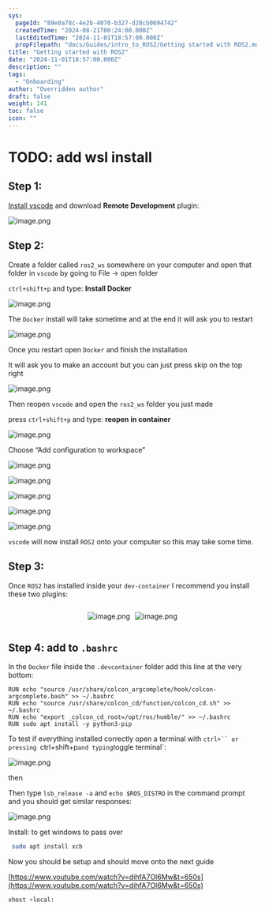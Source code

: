 ```yaml
---
sys:
  pageId: "89e0a78c-4e2b-4070-b327-d28cb0694742"
  createdTime: "2024-08-21T00:24:00.000Z"
  lastEditedTime: "2024-11-01T18:57:00.000Z"
  propFilepath: "docs/Guides/intro_to_ROS2/Getting started with ROS2.md"
title: "Getting started with ROS2"
date: "2024-11-01T18:57:00.000Z"
description: ""
tags:
  - "Onboarding"
author: "Overridden author"
draft: false
weight: 141
toc: false
icon: ""
---
```


# TODO: add wsl install

## Step 1:

[Install vscode](https://code.visualstudio.com/download) and download **Remote Development** plugin:

![image.png](https://prod-files-secure.s3.us-west-2.amazonaws.com/d518164a-d88e-44d1-a4ee-3adb3bd8bce0/efb52993-1881-4a40-b95e-6f020334f022/image.png?X-Amz-Algorithm=AWS4-HMAC-SHA256&X-Amz-Content-Sha256=UNSIGNED-PAYLOAD&X-Amz-Credential=ASIAZI2LB4662WT5SIU5%2F20250129%2Fus-west-2%2Fs3%2Faws4_request&X-Amz-Date=20250129T030948Z&X-Amz-Expires=3600&X-Amz-Security-Token=IQoJb3JpZ2luX2VjEHsaCXVzLXdlc3QtMiJHMEUCIGNCi%2BaVt9qmJG3F7WcQjVk9g4MZ%2BbH1c4IV6aO2%2FyO7AiEAr81S5ZxoHXcWfzbWyhBEy6B4fPfi%2FtOTnOgpQmeISNwqiAQIg%2F%2F%2F%2F%2F%2F%2F%2F%2F%2F%2FARAAGgw2Mzc0MjMxODM4MDUiDBFskHOIdLDf3zfg%2FircA%2B6YIVbZxYLZVsSq1hzDn0o%2FOhSLqTjKF9iuaMUgoiaBtGixlC%2FEHH%2FB8%2BAzlgLFCL1mt%2FZdNm8IG9Bu1gHnJiqWnasuXokEpxSepVZZCPKstvXhwOaRQBHNy%2FGMU5X0%2Fry8%2B9vOnDoBd2wvcUT1eJWl%2BtcEM6wL06AHR1awI1d4F9z5WUpfvpGlXx%2F8Jsd6TqAp2qcyjez%2F90r1RGgpJyYp2V6wQSM43Xnr6uM4HiDn57xI8QEClC0u0zoMIfSa%2FGRJt02BWBVfvb4hRTaRBoljm9BR9oOeCo2vHuGDeGwnZn1JgP4vCC39dZhoaouXhFy2050PzSaunkqZJrLHtIJrjlpK86wHA0WHPAT4wMM5KctIaeQxQCVWKIYWNTKGFmLTykBf1xquVv8pHw9FRFWEDyYyUHJiMWFWWOx4u7pqBFN0gSUndoJlBXkOv%2Byte9%2FZkpYKi%2FL3TtG6JQWIwe6yV5EiJuwBsmZuVlkotNyvPIj0G62Wq2SJx%2FwOyEyucOx5ZjjfkJNVl7EE2E9vGauypFUpglyLAVAyrjciz5awshol4aQwcp2jz7%2FgiSMRRCBkDBQ%2BvLOa4x2P2ETnx%2FxQikmuzk08h79DdQxcvIWK0%2BpqG5AAXgzdaVXiMOah5rwGOqUByT17ay9piYKzT14ztJlox1W%2BpwIci1iYL%2FgDqsLXdln1sOLbXJwsM7uitDNh8etFLHunAPXUy4NqLyKQvgfq%2FqkZr2oXm1JYuvlkI7KcT9LHcFQK%2F5fSMS7whaT3r089S4HiOveTy6pck%2BNznjm22BLKdJTacmJKYbNe3%2FyYXgFWRKtK6KoVGJv7kp%2FZc6tX8iGpzJMX%2B4J45d%2BhvMw7q0QHbqxW&X-Amz-Signature=7d0676ccf70c301d0ce2e7980dbae9e48771e4118a41ede5bbe40568211ffca0&X-Amz-SignedHeaders=host&x-id=GetObject)

## Step 2:

Create a folder called `ros2_ws` somewhere on your computer and open that folder in `vscode` by going to File → open folder 

`ctrl+shift+p` and type: **Install Docker**

![image.png](https://prod-files-secure.s3.us-west-2.amazonaws.com/d518164a-d88e-44d1-a4ee-3adb3bd8bce0/2269dc0e-1cd5-47ff-bceb-c04ad9b2eab0/image.png?X-Amz-Algorithm=AWS4-HMAC-SHA256&X-Amz-Content-Sha256=UNSIGNED-PAYLOAD&X-Amz-Credential=ASIAZI2LB4662WT5SIU5%2F20250129%2Fus-west-2%2Fs3%2Faws4_request&X-Amz-Date=20250129T030948Z&X-Amz-Expires=3600&X-Amz-Security-Token=IQoJb3JpZ2luX2VjEHsaCXVzLXdlc3QtMiJHMEUCIGNCi%2BaVt9qmJG3F7WcQjVk9g4MZ%2BbH1c4IV6aO2%2FyO7AiEAr81S5ZxoHXcWfzbWyhBEy6B4fPfi%2FtOTnOgpQmeISNwqiAQIg%2F%2F%2F%2F%2F%2F%2F%2F%2F%2F%2FARAAGgw2Mzc0MjMxODM4MDUiDBFskHOIdLDf3zfg%2FircA%2B6YIVbZxYLZVsSq1hzDn0o%2FOhSLqTjKF9iuaMUgoiaBtGixlC%2FEHH%2FB8%2BAzlgLFCL1mt%2FZdNm8IG9Bu1gHnJiqWnasuXokEpxSepVZZCPKstvXhwOaRQBHNy%2FGMU5X0%2Fry8%2B9vOnDoBd2wvcUT1eJWl%2BtcEM6wL06AHR1awI1d4F9z5WUpfvpGlXx%2F8Jsd6TqAp2qcyjez%2F90r1RGgpJyYp2V6wQSM43Xnr6uM4HiDn57xI8QEClC0u0zoMIfSa%2FGRJt02BWBVfvb4hRTaRBoljm9BR9oOeCo2vHuGDeGwnZn1JgP4vCC39dZhoaouXhFy2050PzSaunkqZJrLHtIJrjlpK86wHA0WHPAT4wMM5KctIaeQxQCVWKIYWNTKGFmLTykBf1xquVv8pHw9FRFWEDyYyUHJiMWFWWOx4u7pqBFN0gSUndoJlBXkOv%2Byte9%2FZkpYKi%2FL3TtG6JQWIwe6yV5EiJuwBsmZuVlkotNyvPIj0G62Wq2SJx%2FwOyEyucOx5ZjjfkJNVl7EE2E9vGauypFUpglyLAVAyrjciz5awshol4aQwcp2jz7%2FgiSMRRCBkDBQ%2BvLOa4x2P2ETnx%2FxQikmuzk08h79DdQxcvIWK0%2BpqG5AAXgzdaVXiMOah5rwGOqUByT17ay9piYKzT14ztJlox1W%2BpwIci1iYL%2FgDqsLXdln1sOLbXJwsM7uitDNh8etFLHunAPXUy4NqLyKQvgfq%2FqkZr2oXm1JYuvlkI7KcT9LHcFQK%2F5fSMS7whaT3r089S4HiOveTy6pck%2BNznjm22BLKdJTacmJKYbNe3%2FyYXgFWRKtK6KoVGJv7kp%2FZc6tX8iGpzJMX%2B4J45d%2BhvMw7q0QHbqxW&X-Amz-Signature=48691edd22d47616c1b3c42c8b0723751ca3eaa32537543a3b384fa7fddcb583&X-Amz-SignedHeaders=host&x-id=GetObject)

The `Docker` install will take sometime and at the end it will ask you to restart

![image.png](https://prod-files-secure.s3.us-west-2.amazonaws.com/d518164a-d88e-44d1-a4ee-3adb3bd8bce0/ed233f78-be33-4b1f-b89c-9c346c0e961e/image.png?X-Amz-Algorithm=AWS4-HMAC-SHA256&X-Amz-Content-Sha256=UNSIGNED-PAYLOAD&X-Amz-Credential=ASIAZI2LB4662WT5SIU5%2F20250129%2Fus-west-2%2Fs3%2Faws4_request&X-Amz-Date=20250129T030948Z&X-Amz-Expires=3600&X-Amz-Security-Token=IQoJb3JpZ2luX2VjEHsaCXVzLXdlc3QtMiJHMEUCIGNCi%2BaVt9qmJG3F7WcQjVk9g4MZ%2BbH1c4IV6aO2%2FyO7AiEAr81S5ZxoHXcWfzbWyhBEy6B4fPfi%2FtOTnOgpQmeISNwqiAQIg%2F%2F%2F%2F%2F%2F%2F%2F%2F%2F%2FARAAGgw2Mzc0MjMxODM4MDUiDBFskHOIdLDf3zfg%2FircA%2B6YIVbZxYLZVsSq1hzDn0o%2FOhSLqTjKF9iuaMUgoiaBtGixlC%2FEHH%2FB8%2BAzlgLFCL1mt%2FZdNm8IG9Bu1gHnJiqWnasuXokEpxSepVZZCPKstvXhwOaRQBHNy%2FGMU5X0%2Fry8%2B9vOnDoBd2wvcUT1eJWl%2BtcEM6wL06AHR1awI1d4F9z5WUpfvpGlXx%2F8Jsd6TqAp2qcyjez%2F90r1RGgpJyYp2V6wQSM43Xnr6uM4HiDn57xI8QEClC0u0zoMIfSa%2FGRJt02BWBVfvb4hRTaRBoljm9BR9oOeCo2vHuGDeGwnZn1JgP4vCC39dZhoaouXhFy2050PzSaunkqZJrLHtIJrjlpK86wHA0WHPAT4wMM5KctIaeQxQCVWKIYWNTKGFmLTykBf1xquVv8pHw9FRFWEDyYyUHJiMWFWWOx4u7pqBFN0gSUndoJlBXkOv%2Byte9%2FZkpYKi%2FL3TtG6JQWIwe6yV5EiJuwBsmZuVlkotNyvPIj0G62Wq2SJx%2FwOyEyucOx5ZjjfkJNVl7EE2E9vGauypFUpglyLAVAyrjciz5awshol4aQwcp2jz7%2FgiSMRRCBkDBQ%2BvLOa4x2P2ETnx%2FxQikmuzk08h79DdQxcvIWK0%2BpqG5AAXgzdaVXiMOah5rwGOqUByT17ay9piYKzT14ztJlox1W%2BpwIci1iYL%2FgDqsLXdln1sOLbXJwsM7uitDNh8etFLHunAPXUy4NqLyKQvgfq%2FqkZr2oXm1JYuvlkI7KcT9LHcFQK%2F5fSMS7whaT3r089S4HiOveTy6pck%2BNznjm22BLKdJTacmJKYbNe3%2FyYXgFWRKtK6KoVGJv7kp%2FZc6tX8iGpzJMX%2B4J45d%2BhvMw7q0QHbqxW&X-Amz-Signature=f338ed249017705dea8248d0239ba11a9a65ab7bd01d39017c3a109395b5a1b2&X-Amz-SignedHeaders=host&x-id=GetObject)

Once you restart open `Docker` and finish the installation

It will ask you to make an account but you can just press skip on the top right

![image.png](https://prod-files-secure.s3.us-west-2.amazonaws.com/d518164a-d88e-44d1-a4ee-3adb3bd8bce0/21010ad9-1659-4fd9-9f59-9932a09b2a3d/image.png?X-Amz-Algorithm=AWS4-HMAC-SHA256&X-Amz-Content-Sha256=UNSIGNED-PAYLOAD&X-Amz-Credential=ASIAZI2LB4662WT5SIU5%2F20250129%2Fus-west-2%2Fs3%2Faws4_request&X-Amz-Date=20250129T030948Z&X-Amz-Expires=3600&X-Amz-Security-Token=IQoJb3JpZ2luX2VjEHsaCXVzLXdlc3QtMiJHMEUCIGNCi%2BaVt9qmJG3F7WcQjVk9g4MZ%2BbH1c4IV6aO2%2FyO7AiEAr81S5ZxoHXcWfzbWyhBEy6B4fPfi%2FtOTnOgpQmeISNwqiAQIg%2F%2F%2F%2F%2F%2F%2F%2F%2F%2F%2FARAAGgw2Mzc0MjMxODM4MDUiDBFskHOIdLDf3zfg%2FircA%2B6YIVbZxYLZVsSq1hzDn0o%2FOhSLqTjKF9iuaMUgoiaBtGixlC%2FEHH%2FB8%2BAzlgLFCL1mt%2FZdNm8IG9Bu1gHnJiqWnasuXokEpxSepVZZCPKstvXhwOaRQBHNy%2FGMU5X0%2Fry8%2B9vOnDoBd2wvcUT1eJWl%2BtcEM6wL06AHR1awI1d4F9z5WUpfvpGlXx%2F8Jsd6TqAp2qcyjez%2F90r1RGgpJyYp2V6wQSM43Xnr6uM4HiDn57xI8QEClC0u0zoMIfSa%2FGRJt02BWBVfvb4hRTaRBoljm9BR9oOeCo2vHuGDeGwnZn1JgP4vCC39dZhoaouXhFy2050PzSaunkqZJrLHtIJrjlpK86wHA0WHPAT4wMM5KctIaeQxQCVWKIYWNTKGFmLTykBf1xquVv8pHw9FRFWEDyYyUHJiMWFWWOx4u7pqBFN0gSUndoJlBXkOv%2Byte9%2FZkpYKi%2FL3TtG6JQWIwe6yV5EiJuwBsmZuVlkotNyvPIj0G62Wq2SJx%2FwOyEyucOx5ZjjfkJNVl7EE2E9vGauypFUpglyLAVAyrjciz5awshol4aQwcp2jz7%2FgiSMRRCBkDBQ%2BvLOa4x2P2ETnx%2FxQikmuzk08h79DdQxcvIWK0%2BpqG5AAXgzdaVXiMOah5rwGOqUByT17ay9piYKzT14ztJlox1W%2BpwIci1iYL%2FgDqsLXdln1sOLbXJwsM7uitDNh8etFLHunAPXUy4NqLyKQvgfq%2FqkZr2oXm1JYuvlkI7KcT9LHcFQK%2F5fSMS7whaT3r089S4HiOveTy6pck%2BNznjm22BLKdJTacmJKYbNe3%2FyYXgFWRKtK6KoVGJv7kp%2FZc6tX8iGpzJMX%2B4J45d%2BhvMw7q0QHbqxW&X-Amz-Signature=335d36f3e2f39a4056f24b512f4abf91839e5cfc418a68f85b40599061261364&X-Amz-SignedHeaders=host&x-id=GetObject)

Then reopen `vscode` and open the `ros2_ws` folder you just made

press `ctrl+shift+p` and type: **reopen in container**

![image.png](https://prod-files-secure.s3.us-west-2.amazonaws.com/d518164a-d88e-44d1-a4ee-3adb3bd8bce0/4e93b8c2-41ad-488c-8095-c74205196118/image.png?X-Amz-Algorithm=AWS4-HMAC-SHA256&X-Amz-Content-Sha256=UNSIGNED-PAYLOAD&X-Amz-Credential=ASIAZI2LB4662WT5SIU5%2F20250129%2Fus-west-2%2Fs3%2Faws4_request&X-Amz-Date=20250129T030948Z&X-Amz-Expires=3600&X-Amz-Security-Token=IQoJb3JpZ2luX2VjEHsaCXVzLXdlc3QtMiJHMEUCIGNCi%2BaVt9qmJG3F7WcQjVk9g4MZ%2BbH1c4IV6aO2%2FyO7AiEAr81S5ZxoHXcWfzbWyhBEy6B4fPfi%2FtOTnOgpQmeISNwqiAQIg%2F%2F%2F%2F%2F%2F%2F%2F%2F%2F%2FARAAGgw2Mzc0MjMxODM4MDUiDBFskHOIdLDf3zfg%2FircA%2B6YIVbZxYLZVsSq1hzDn0o%2FOhSLqTjKF9iuaMUgoiaBtGixlC%2FEHH%2FB8%2BAzlgLFCL1mt%2FZdNm8IG9Bu1gHnJiqWnasuXokEpxSepVZZCPKstvXhwOaRQBHNy%2FGMU5X0%2Fry8%2B9vOnDoBd2wvcUT1eJWl%2BtcEM6wL06AHR1awI1d4F9z5WUpfvpGlXx%2F8Jsd6TqAp2qcyjez%2F90r1RGgpJyYp2V6wQSM43Xnr6uM4HiDn57xI8QEClC0u0zoMIfSa%2FGRJt02BWBVfvb4hRTaRBoljm9BR9oOeCo2vHuGDeGwnZn1JgP4vCC39dZhoaouXhFy2050PzSaunkqZJrLHtIJrjlpK86wHA0WHPAT4wMM5KctIaeQxQCVWKIYWNTKGFmLTykBf1xquVv8pHw9FRFWEDyYyUHJiMWFWWOx4u7pqBFN0gSUndoJlBXkOv%2Byte9%2FZkpYKi%2FL3TtG6JQWIwe6yV5EiJuwBsmZuVlkotNyvPIj0G62Wq2SJx%2FwOyEyucOx5ZjjfkJNVl7EE2E9vGauypFUpglyLAVAyrjciz5awshol4aQwcp2jz7%2FgiSMRRCBkDBQ%2BvLOa4x2P2ETnx%2FxQikmuzk08h79DdQxcvIWK0%2BpqG5AAXgzdaVXiMOah5rwGOqUByT17ay9piYKzT14ztJlox1W%2BpwIci1iYL%2FgDqsLXdln1sOLbXJwsM7uitDNh8etFLHunAPXUy4NqLyKQvgfq%2FqkZr2oXm1JYuvlkI7KcT9LHcFQK%2F5fSMS7whaT3r089S4HiOveTy6pck%2BNznjm22BLKdJTacmJKYbNe3%2FyYXgFWRKtK6KoVGJv7kp%2FZc6tX8iGpzJMX%2B4J45d%2BhvMw7q0QHbqxW&X-Amz-Signature=9f9afc8f5f1dab8ccc302fa6e429ddce0db35b98b9491a9e3519fc421c11e506&X-Amz-SignedHeaders=host&x-id=GetObject)

Choose “Add configuration to workspace”

![image.png](https://prod-files-secure.s3.us-west-2.amazonaws.com/d518164a-d88e-44d1-a4ee-3adb3bd8bce0/9560b282-5060-4989-ba37-97e7b2c22476/image.png?X-Amz-Algorithm=AWS4-HMAC-SHA256&X-Amz-Content-Sha256=UNSIGNED-PAYLOAD&X-Amz-Credential=ASIAZI2LB4662WT5SIU5%2F20250129%2Fus-west-2%2Fs3%2Faws4_request&X-Amz-Date=20250129T030948Z&X-Amz-Expires=3600&X-Amz-Security-Token=IQoJb3JpZ2luX2VjEHsaCXVzLXdlc3QtMiJHMEUCIGNCi%2BaVt9qmJG3F7WcQjVk9g4MZ%2BbH1c4IV6aO2%2FyO7AiEAr81S5ZxoHXcWfzbWyhBEy6B4fPfi%2FtOTnOgpQmeISNwqiAQIg%2F%2F%2F%2F%2F%2F%2F%2F%2F%2F%2FARAAGgw2Mzc0MjMxODM4MDUiDBFskHOIdLDf3zfg%2FircA%2B6YIVbZxYLZVsSq1hzDn0o%2FOhSLqTjKF9iuaMUgoiaBtGixlC%2FEHH%2FB8%2BAzlgLFCL1mt%2FZdNm8IG9Bu1gHnJiqWnasuXokEpxSepVZZCPKstvXhwOaRQBHNy%2FGMU5X0%2Fry8%2B9vOnDoBd2wvcUT1eJWl%2BtcEM6wL06AHR1awI1d4F9z5WUpfvpGlXx%2F8Jsd6TqAp2qcyjez%2F90r1RGgpJyYp2V6wQSM43Xnr6uM4HiDn57xI8QEClC0u0zoMIfSa%2FGRJt02BWBVfvb4hRTaRBoljm9BR9oOeCo2vHuGDeGwnZn1JgP4vCC39dZhoaouXhFy2050PzSaunkqZJrLHtIJrjlpK86wHA0WHPAT4wMM5KctIaeQxQCVWKIYWNTKGFmLTykBf1xquVv8pHw9FRFWEDyYyUHJiMWFWWOx4u7pqBFN0gSUndoJlBXkOv%2Byte9%2FZkpYKi%2FL3TtG6JQWIwe6yV5EiJuwBsmZuVlkotNyvPIj0G62Wq2SJx%2FwOyEyucOx5ZjjfkJNVl7EE2E9vGauypFUpglyLAVAyrjciz5awshol4aQwcp2jz7%2FgiSMRRCBkDBQ%2BvLOa4x2P2ETnx%2FxQikmuzk08h79DdQxcvIWK0%2BpqG5AAXgzdaVXiMOah5rwGOqUByT17ay9piYKzT14ztJlox1W%2BpwIci1iYL%2FgDqsLXdln1sOLbXJwsM7uitDNh8etFLHunAPXUy4NqLyKQvgfq%2FqkZr2oXm1JYuvlkI7KcT9LHcFQK%2F5fSMS7whaT3r089S4HiOveTy6pck%2BNznjm22BLKdJTacmJKYbNe3%2FyYXgFWRKtK6KoVGJv7kp%2FZc6tX8iGpzJMX%2B4J45d%2BhvMw7q0QHbqxW&X-Amz-Signature=a1f8c44df1cea06927659b37ead82e8619f796ad13b1bec53872232306677320&X-Amz-SignedHeaders=host&x-id=GetObject)

![image.png](https://prod-files-secure.s3.us-west-2.amazonaws.com/d518164a-d88e-44d1-a4ee-3adb3bd8bce0/2ee63f81-886b-48e8-a553-dc6e5eac99e4/image.png?X-Amz-Algorithm=AWS4-HMAC-SHA256&X-Amz-Content-Sha256=UNSIGNED-PAYLOAD&X-Amz-Credential=ASIAZI2LB4662WT5SIU5%2F20250129%2Fus-west-2%2Fs3%2Faws4_request&X-Amz-Date=20250129T030948Z&X-Amz-Expires=3600&X-Amz-Security-Token=IQoJb3JpZ2luX2VjEHsaCXVzLXdlc3QtMiJHMEUCIGNCi%2BaVt9qmJG3F7WcQjVk9g4MZ%2BbH1c4IV6aO2%2FyO7AiEAr81S5ZxoHXcWfzbWyhBEy6B4fPfi%2FtOTnOgpQmeISNwqiAQIg%2F%2F%2F%2F%2F%2F%2F%2F%2F%2F%2FARAAGgw2Mzc0MjMxODM4MDUiDBFskHOIdLDf3zfg%2FircA%2B6YIVbZxYLZVsSq1hzDn0o%2FOhSLqTjKF9iuaMUgoiaBtGixlC%2FEHH%2FB8%2BAzlgLFCL1mt%2FZdNm8IG9Bu1gHnJiqWnasuXokEpxSepVZZCPKstvXhwOaRQBHNy%2FGMU5X0%2Fry8%2B9vOnDoBd2wvcUT1eJWl%2BtcEM6wL06AHR1awI1d4F9z5WUpfvpGlXx%2F8Jsd6TqAp2qcyjez%2F90r1RGgpJyYp2V6wQSM43Xnr6uM4HiDn57xI8QEClC0u0zoMIfSa%2FGRJt02BWBVfvb4hRTaRBoljm9BR9oOeCo2vHuGDeGwnZn1JgP4vCC39dZhoaouXhFy2050PzSaunkqZJrLHtIJrjlpK86wHA0WHPAT4wMM5KctIaeQxQCVWKIYWNTKGFmLTykBf1xquVv8pHw9FRFWEDyYyUHJiMWFWWOx4u7pqBFN0gSUndoJlBXkOv%2Byte9%2FZkpYKi%2FL3TtG6JQWIwe6yV5EiJuwBsmZuVlkotNyvPIj0G62Wq2SJx%2FwOyEyucOx5ZjjfkJNVl7EE2E9vGauypFUpglyLAVAyrjciz5awshol4aQwcp2jz7%2FgiSMRRCBkDBQ%2BvLOa4x2P2ETnx%2FxQikmuzk08h79DdQxcvIWK0%2BpqG5AAXgzdaVXiMOah5rwGOqUByT17ay9piYKzT14ztJlox1W%2BpwIci1iYL%2FgDqsLXdln1sOLbXJwsM7uitDNh8etFLHunAPXUy4NqLyKQvgfq%2FqkZr2oXm1JYuvlkI7KcT9LHcFQK%2F5fSMS7whaT3r089S4HiOveTy6pck%2BNznjm22BLKdJTacmJKYbNe3%2FyYXgFWRKtK6KoVGJv7kp%2FZc6tX8iGpzJMX%2B4J45d%2BhvMw7q0QHbqxW&X-Amz-Signature=459e476ba104647bf982c0dd1fe325a00146e0d1410918a99ca629480805830e&X-Amz-SignedHeaders=host&x-id=GetObject)

![image.png](https://prod-files-secure.s3.us-west-2.amazonaws.com/d518164a-d88e-44d1-a4ee-3adb3bd8bce0/ae1580b2-b048-407e-aed9-b584224a7a04/image.png?X-Amz-Algorithm=AWS4-HMAC-SHA256&X-Amz-Content-Sha256=UNSIGNED-PAYLOAD&X-Amz-Credential=ASIAZI2LB4662WT5SIU5%2F20250129%2Fus-west-2%2Fs3%2Faws4_request&X-Amz-Date=20250129T030948Z&X-Amz-Expires=3600&X-Amz-Security-Token=IQoJb3JpZ2luX2VjEHsaCXVzLXdlc3QtMiJHMEUCIGNCi%2BaVt9qmJG3F7WcQjVk9g4MZ%2BbH1c4IV6aO2%2FyO7AiEAr81S5ZxoHXcWfzbWyhBEy6B4fPfi%2FtOTnOgpQmeISNwqiAQIg%2F%2F%2F%2F%2F%2F%2F%2F%2F%2F%2FARAAGgw2Mzc0MjMxODM4MDUiDBFskHOIdLDf3zfg%2FircA%2B6YIVbZxYLZVsSq1hzDn0o%2FOhSLqTjKF9iuaMUgoiaBtGixlC%2FEHH%2FB8%2BAzlgLFCL1mt%2FZdNm8IG9Bu1gHnJiqWnasuXokEpxSepVZZCPKstvXhwOaRQBHNy%2FGMU5X0%2Fry8%2B9vOnDoBd2wvcUT1eJWl%2BtcEM6wL06AHR1awI1d4F9z5WUpfvpGlXx%2F8Jsd6TqAp2qcyjez%2F90r1RGgpJyYp2V6wQSM43Xnr6uM4HiDn57xI8QEClC0u0zoMIfSa%2FGRJt02BWBVfvb4hRTaRBoljm9BR9oOeCo2vHuGDeGwnZn1JgP4vCC39dZhoaouXhFy2050PzSaunkqZJrLHtIJrjlpK86wHA0WHPAT4wMM5KctIaeQxQCVWKIYWNTKGFmLTykBf1xquVv8pHw9FRFWEDyYyUHJiMWFWWOx4u7pqBFN0gSUndoJlBXkOv%2Byte9%2FZkpYKi%2FL3TtG6JQWIwe6yV5EiJuwBsmZuVlkotNyvPIj0G62Wq2SJx%2FwOyEyucOx5ZjjfkJNVl7EE2E9vGauypFUpglyLAVAyrjciz5awshol4aQwcp2jz7%2FgiSMRRCBkDBQ%2BvLOa4x2P2ETnx%2FxQikmuzk08h79DdQxcvIWK0%2BpqG5AAXgzdaVXiMOah5rwGOqUByT17ay9piYKzT14ztJlox1W%2BpwIci1iYL%2FgDqsLXdln1sOLbXJwsM7uitDNh8etFLHunAPXUy4NqLyKQvgfq%2FqkZr2oXm1JYuvlkI7KcT9LHcFQK%2F5fSMS7whaT3r089S4HiOveTy6pck%2BNznjm22BLKdJTacmJKYbNe3%2FyYXgFWRKtK6KoVGJv7kp%2FZc6tX8iGpzJMX%2B4J45d%2BhvMw7q0QHbqxW&X-Amz-Signature=df8bd28a2b69b88de472d1114a7136f30367a2ddd4d29a9790f7c0e9e22a85e5&X-Amz-SignedHeaders=host&x-id=GetObject)

![image.png](https://prod-files-secure.s3.us-west-2.amazonaws.com/d518164a-d88e-44d1-a4ee-3adb3bd8bce0/53255b28-f75e-430f-b9e3-c0ac8577e42b/image.png?X-Amz-Algorithm=AWS4-HMAC-SHA256&X-Amz-Content-Sha256=UNSIGNED-PAYLOAD&X-Amz-Credential=ASIAZI2LB4662WT5SIU5%2F20250129%2Fus-west-2%2Fs3%2Faws4_request&X-Amz-Date=20250129T030948Z&X-Amz-Expires=3600&X-Amz-Security-Token=IQoJb3JpZ2luX2VjEHsaCXVzLXdlc3QtMiJHMEUCIGNCi%2BaVt9qmJG3F7WcQjVk9g4MZ%2BbH1c4IV6aO2%2FyO7AiEAr81S5ZxoHXcWfzbWyhBEy6B4fPfi%2FtOTnOgpQmeISNwqiAQIg%2F%2F%2F%2F%2F%2F%2F%2F%2F%2F%2FARAAGgw2Mzc0MjMxODM4MDUiDBFskHOIdLDf3zfg%2FircA%2B6YIVbZxYLZVsSq1hzDn0o%2FOhSLqTjKF9iuaMUgoiaBtGixlC%2FEHH%2FB8%2BAzlgLFCL1mt%2FZdNm8IG9Bu1gHnJiqWnasuXokEpxSepVZZCPKstvXhwOaRQBHNy%2FGMU5X0%2Fry8%2B9vOnDoBd2wvcUT1eJWl%2BtcEM6wL06AHR1awI1d4F9z5WUpfvpGlXx%2F8Jsd6TqAp2qcyjez%2F90r1RGgpJyYp2V6wQSM43Xnr6uM4HiDn57xI8QEClC0u0zoMIfSa%2FGRJt02BWBVfvb4hRTaRBoljm9BR9oOeCo2vHuGDeGwnZn1JgP4vCC39dZhoaouXhFy2050PzSaunkqZJrLHtIJrjlpK86wHA0WHPAT4wMM5KctIaeQxQCVWKIYWNTKGFmLTykBf1xquVv8pHw9FRFWEDyYyUHJiMWFWWOx4u7pqBFN0gSUndoJlBXkOv%2Byte9%2FZkpYKi%2FL3TtG6JQWIwe6yV5EiJuwBsmZuVlkotNyvPIj0G62Wq2SJx%2FwOyEyucOx5ZjjfkJNVl7EE2E9vGauypFUpglyLAVAyrjciz5awshol4aQwcp2jz7%2FgiSMRRCBkDBQ%2BvLOa4x2P2ETnx%2FxQikmuzk08h79DdQxcvIWK0%2BpqG5AAXgzdaVXiMOah5rwGOqUByT17ay9piYKzT14ztJlox1W%2BpwIci1iYL%2FgDqsLXdln1sOLbXJwsM7uitDNh8etFLHunAPXUy4NqLyKQvgfq%2FqkZr2oXm1JYuvlkI7KcT9LHcFQK%2F5fSMS7whaT3r089S4HiOveTy6pck%2BNznjm22BLKdJTacmJKYbNe3%2FyYXgFWRKtK6KoVGJv7kp%2FZc6tX8iGpzJMX%2B4J45d%2BhvMw7q0QHbqxW&X-Amz-Signature=102739ce5363f8260250fc862c73f80f3d0025c0a2568bfcbe3e000dc43251bd&X-Amz-SignedHeaders=host&x-id=GetObject)

![image.png](https://prod-files-secure.s3.us-west-2.amazonaws.com/d518164a-d88e-44d1-a4ee-3adb3bd8bce0/7c562767-5af9-4ffb-97d1-327bcdf4ee00/image.png?X-Amz-Algorithm=AWS4-HMAC-SHA256&X-Amz-Content-Sha256=UNSIGNED-PAYLOAD&X-Amz-Credential=ASIAZI2LB4662WT5SIU5%2F20250129%2Fus-west-2%2Fs3%2Faws4_request&X-Amz-Date=20250129T030948Z&X-Amz-Expires=3600&X-Amz-Security-Token=IQoJb3JpZ2luX2VjEHsaCXVzLXdlc3QtMiJHMEUCIGNCi%2BaVt9qmJG3F7WcQjVk9g4MZ%2BbH1c4IV6aO2%2FyO7AiEAr81S5ZxoHXcWfzbWyhBEy6B4fPfi%2FtOTnOgpQmeISNwqiAQIg%2F%2F%2F%2F%2F%2F%2F%2F%2F%2F%2FARAAGgw2Mzc0MjMxODM4MDUiDBFskHOIdLDf3zfg%2FircA%2B6YIVbZxYLZVsSq1hzDn0o%2FOhSLqTjKF9iuaMUgoiaBtGixlC%2FEHH%2FB8%2BAzlgLFCL1mt%2FZdNm8IG9Bu1gHnJiqWnasuXokEpxSepVZZCPKstvXhwOaRQBHNy%2FGMU5X0%2Fry8%2B9vOnDoBd2wvcUT1eJWl%2BtcEM6wL06AHR1awI1d4F9z5WUpfvpGlXx%2F8Jsd6TqAp2qcyjez%2F90r1RGgpJyYp2V6wQSM43Xnr6uM4HiDn57xI8QEClC0u0zoMIfSa%2FGRJt02BWBVfvb4hRTaRBoljm9BR9oOeCo2vHuGDeGwnZn1JgP4vCC39dZhoaouXhFy2050PzSaunkqZJrLHtIJrjlpK86wHA0WHPAT4wMM5KctIaeQxQCVWKIYWNTKGFmLTykBf1xquVv8pHw9FRFWEDyYyUHJiMWFWWOx4u7pqBFN0gSUndoJlBXkOv%2Byte9%2FZkpYKi%2FL3TtG6JQWIwe6yV5EiJuwBsmZuVlkotNyvPIj0G62Wq2SJx%2FwOyEyucOx5ZjjfkJNVl7EE2E9vGauypFUpglyLAVAyrjciz5awshol4aQwcp2jz7%2FgiSMRRCBkDBQ%2BvLOa4x2P2ETnx%2FxQikmuzk08h79DdQxcvIWK0%2BpqG5AAXgzdaVXiMOah5rwGOqUByT17ay9piYKzT14ztJlox1W%2BpwIci1iYL%2FgDqsLXdln1sOLbXJwsM7uitDNh8etFLHunAPXUy4NqLyKQvgfq%2FqkZr2oXm1JYuvlkI7KcT9LHcFQK%2F5fSMS7whaT3r089S4HiOveTy6pck%2BNznjm22BLKdJTacmJKYbNe3%2FyYXgFWRKtK6KoVGJv7kp%2FZc6tX8iGpzJMX%2B4J45d%2BhvMw7q0QHbqxW&X-Amz-Signature=8ae7a8796451c31142d76f47244d5ac769739065aa420cb008e45e7331ad1b9f&X-Amz-SignedHeaders=host&x-id=GetObject)

`vscode` will now install `ROS2` onto your computer so this may take some time.

## Step 3:

Once `ROS2` has installed inside your `dev-container` I recommend you install these two plugins:

<div style="display: flex;flex-direction: row; column-gap:10px; max-width: 630px;justify-content: center;">
<div>

![image.png](https://prod-files-secure.s3.us-west-2.amazonaws.com/d518164a-d88e-44d1-a4ee-3adb3bd8bce0/3fc3d550-5a54-4ba1-ba6b-faa01cdb7369/image.png?X-Amz-Algorithm=AWS4-HMAC-SHA256&X-Amz-Content-Sha256=UNSIGNED-PAYLOAD&X-Amz-Credential=ASIAZI2LB466Q4DB4ECM%2F20250129%2Fus-west-2%2Fs3%2Faws4_request&X-Amz-Date=20250129T030951Z&X-Amz-Expires=3600&X-Amz-Security-Token=IQoJb3JpZ2luX2VjEHsaCXVzLXdlc3QtMiJHMEUCIGABkdbGAhMLh6yD6qQXBj3k6JVI6zF4qSrEX47hZyfqAiEAqNQ7U4KuMk5Ac%2Fnj44uqjRrpvznOf6NdvodInemi5FQqiAQIg%2F%2F%2F%2F%2F%2F%2F%2F%2F%2F%2FARAAGgw2Mzc0MjMxODM4MDUiDJ4G5iAAZWF2muC7RircA0NwkNGdLjk7z1gFJfWcV%2Bb7ABb%2FWfhD2jZPUTbiVErIBZKLjXaGCfamlgsEhPlH4FWOhHx1Hm5wEzsPVLACnuTqiOB3Jl14VlLEavPs2IuOZMb1fijYPcZ7SjG0073x3TzjwmqL3clYdpDR6Rl4wl5n6JMzrowBvE2Jan%2F9o%2FQewGghfejEXJIsDud7Bc4ykX8Alx0VbfpIQncn4eXMIF1jboG2Hb9QykKgO3PeEZsZV%2B73HL17IgQKIA9IIgQxSXzDLzQSu3xCl95TOP%2FmA%2BTcfpOA57pMTcxV0UNIqejxJF7A%2FpXMpvbE4t3%2FrnMrC4Jc%2FHdOhozkV%2FPUWJtzgxRDartJJxG%2F6jtLkTF5JNYTEB6Ys%2BLDG9Dy1v4%2BsS6oUEvufNpUMyOXj%2FgYPyM1RZbNngpEDlalrIy7XhzF9hP0e%2B%2FMZribmxS%2BlscNu9008BmLfydiuhUa0UxmOPff%2FC8OXa6Eu3ICFZ7aL6BjesEzfBBZUKY9wS4ydaIDwaPpBryPtg14og4BaLt%2B4V%2B%2BvKtPmndvWW2TZRNjaYV07SIP9iN85MwtodqKyrd%2BWRddP0qO1w%2Fha6JtcSRpjr5I1%2B1j8j3eJjJ2qyNNlSD2kz8eSMIlW%2Fzw0u7bNFAZMImh5rwGOqUBxwq0BfLGdF7fyxMIiMH%2F3DNXnyH5EZMA7n8QMXEMyd1NZaJiE7puTRDG3cW7M0wOpj3eJCXpeSSj%2BMP%2BC2wg3B2lgIyQAeoy5%2BU476er2w3tpybjXh5HeVXxoLcs%2F4iuQ%2F%2BWfO3PGo1Uhd4EhXayvrW4laq5z4h05elG5tH8rpYLUzhoMhIj%2BLHM0ob%2FuJ%2F9b8RRPRuxDzFJWGYYkjDhhcnU0R38&X-Amz-Signature=5330b2b7833264d3c80a9f447a2a2a225eb3e74928d3f045bde9b14e01551394&X-Amz-SignedHeaders=host&x-id=GetObject)

</div>
<div>

![image.png](https://prod-files-secure.s3.us-west-2.amazonaws.com/d518164a-d88e-44d1-a4ee-3adb3bd8bce0/d994cc66-13c2-4093-a5a3-f84cf4601a82/image.png?X-Amz-Algorithm=AWS4-HMAC-SHA256&X-Amz-Content-Sha256=UNSIGNED-PAYLOAD&X-Amz-Credential=ASIAZI2LB466YL4CCOA6%2F20250129%2Fus-west-2%2Fs3%2Faws4_request&X-Amz-Date=20250129T030951Z&X-Amz-Expires=3600&X-Amz-Security-Token=IQoJb3JpZ2luX2VjEHsaCXVzLXdlc3QtMiJGMEQCIHqYCmot06Z3XAFVFk0LILa%2BGYzNKxmliJqyd9gbwIJ%2BAiBySg8rU7Pbwv0X6kdW4S74E90diSoMeJQKyhXHbfuV4yqIBAiD%2F%2F%2F%2F%2F%2F%2F%2F%2F%2F8BEAAaDDYzNzQyMzE4MzgwNSIM7y0jP5z2UArOZZzHKtwD92NmE%2FeuHWNxdjbbfYlb7UBtkYghOGo%2FeCw4Mt9a44rNgckY3DlXa0XCsRuQwsLKwX8Rxqji1q28XM%2FTkvBma51O00nsorgw1KSXv4cbjxzyXrjyFzhtKlklJT2WkKBKQuYxSxMPVvmBPf3n8Had09PxDLsSpBn0Iw9kQKr%2FLOypemfuLsJzjuP7Cf3inW4phfis2GaZU2lv7LnrOV7gBDjQalkm7WWobbxHO0h%2FdZrHIbspXuP%2FmiV5ILidW%2BkMTej1T%2BXBvwrUXcsL07qO5DNlslvAmlHv%2FXIdqGlM7LZTk2ZRfLo6YlC8DCrXovdLZ41gywU1vFjvMjgY2gD4Zi8WXz49SwN6vI%2BJIa8rtSLre2kJ7Lcs1xFjdwc7Aujf2AJ9uHg%2FD74y0FoaaKKG144j0KqHMe%2F64JXrYv7MzzyCE7m%2BAzaevQSheYMczsZP5rISxmQ22zQIfGZ54cdclHVuGdE8HPPg4bZrBgcDELGFl1ZGeMBEjDzDMGaRdKQBAUs023npWsyOdcQU0jPJHcr2JsOewwTUMzXOtDtsMwos6neuTcSpf9Lx04BDjrE%2FO%2F0M15fLNHcIevEaOyRcJ9Y6NqpRVvAjXe9Wna%2BbC0UQU4b8a0NMGoCvQXgwgqLmvAY6pgHQyqRleSQNIsBsp32wrgkxvT5u1%2BbOir%2FOEnSvG%2FOyeAofsMZZ7J7IUZ%2FDdNa%2By9ONNoMX4liyi65%2FHHARKRU3uM%2F9cp%2F0V%2FAPGqZWvMV9t0DwZPBY0nsfEL2xdo1dSGQYR%2B2ORrsOIcazH4ZNT6l8DEg6R%2BFOdEXscEM6O9j%2B577jxJpYcD%2BPajUKxBesc0ohMW5WuQn0aUCBUE0cJogvpVUTMC1O&X-Amz-Signature=e93d9155102c7d9d83dba5ab28f83c7629442e232ee2c94b9d212d95c342dea3&X-Amz-SignedHeaders=host&x-id=GetObject)

</div>
</div>

## Step 4: add to `.bashrc`

In the `Docker` file inside the `.devcontainer` folder add this line at the very bottom: 

```docker
RUN echo "source /usr/share/colcon_argcomplete/hook/colcon-argcomplete.bash" >> ~/.bashrc
RUN echo "source /usr/share/colcon_cd/function/colcon_cd.sh" >> ~/.bashrc
RUN echo "export _colcon_cd_root=/opt/ros/humble/" >> ~/.bashrc
RUN sudo apt install -y python3-pip 
```

To test if everything installed correctly open a terminal with `ctrl+`` or pressing `ctrl+shift+p` and typing `toggle terminal`:

![image.png](https://prod-files-secure.s3.us-west-2.amazonaws.com/d518164a-d88e-44d1-a4ee-3adb3bd8bce0/6a4943d8-b04e-4c02-9a58-775f3384d1a5/image.png?X-Amz-Algorithm=AWS4-HMAC-SHA256&X-Amz-Content-Sha256=UNSIGNED-PAYLOAD&X-Amz-Credential=ASIAZI2LB4662WT5SIU5%2F20250129%2Fus-west-2%2Fs3%2Faws4_request&X-Amz-Date=20250129T030948Z&X-Amz-Expires=3600&X-Amz-Security-Token=IQoJb3JpZ2luX2VjEHsaCXVzLXdlc3QtMiJHMEUCIGNCi%2BaVt9qmJG3F7WcQjVk9g4MZ%2BbH1c4IV6aO2%2FyO7AiEAr81S5ZxoHXcWfzbWyhBEy6B4fPfi%2FtOTnOgpQmeISNwqiAQIg%2F%2F%2F%2F%2F%2F%2F%2F%2F%2F%2FARAAGgw2Mzc0MjMxODM4MDUiDBFskHOIdLDf3zfg%2FircA%2B6YIVbZxYLZVsSq1hzDn0o%2FOhSLqTjKF9iuaMUgoiaBtGixlC%2FEHH%2FB8%2BAzlgLFCL1mt%2FZdNm8IG9Bu1gHnJiqWnasuXokEpxSepVZZCPKstvXhwOaRQBHNy%2FGMU5X0%2Fry8%2B9vOnDoBd2wvcUT1eJWl%2BtcEM6wL06AHR1awI1d4F9z5WUpfvpGlXx%2F8Jsd6TqAp2qcyjez%2F90r1RGgpJyYp2V6wQSM43Xnr6uM4HiDn57xI8QEClC0u0zoMIfSa%2FGRJt02BWBVfvb4hRTaRBoljm9BR9oOeCo2vHuGDeGwnZn1JgP4vCC39dZhoaouXhFy2050PzSaunkqZJrLHtIJrjlpK86wHA0WHPAT4wMM5KctIaeQxQCVWKIYWNTKGFmLTykBf1xquVv8pHw9FRFWEDyYyUHJiMWFWWOx4u7pqBFN0gSUndoJlBXkOv%2Byte9%2FZkpYKi%2FL3TtG6JQWIwe6yV5EiJuwBsmZuVlkotNyvPIj0G62Wq2SJx%2FwOyEyucOx5ZjjfkJNVl7EE2E9vGauypFUpglyLAVAyrjciz5awshol4aQwcp2jz7%2FgiSMRRCBkDBQ%2BvLOa4x2P2ETnx%2FxQikmuzk08h79DdQxcvIWK0%2BpqG5AAXgzdaVXiMOah5rwGOqUByT17ay9piYKzT14ztJlox1W%2BpwIci1iYL%2FgDqsLXdln1sOLbXJwsM7uitDNh8etFLHunAPXUy4NqLyKQvgfq%2FqkZr2oXm1JYuvlkI7KcT9LHcFQK%2F5fSMS7whaT3r089S4HiOveTy6pck%2BNznjm22BLKdJTacmJKYbNe3%2FyYXgFWRKtK6KoVGJv7kp%2FZc6tX8iGpzJMX%2B4J45d%2BhvMw7q0QHbqxW&X-Amz-Signature=0d424c898db0de544fac961740a9b7fc97b60e89d069006e1c97a9c0b3978a0d&X-Amz-SignedHeaders=host&x-id=GetObject)

then 

Then type `lsb_release -a` and `echo $ROS_DISTRO` in the command prompt and you should get similar responses:

![image.png](https://prod-files-secure.s3.us-west-2.amazonaws.com/d518164a-d88e-44d1-a4ee-3adb3bd8bce0/3e635dec-a805-4e85-8b9e-d000e5b71a4e/image.png?X-Amz-Algorithm=AWS4-HMAC-SHA256&X-Amz-Content-Sha256=UNSIGNED-PAYLOAD&X-Amz-Credential=ASIAZI2LB4662WT5SIU5%2F20250129%2Fus-west-2%2Fs3%2Faws4_request&X-Amz-Date=20250129T030948Z&X-Amz-Expires=3600&X-Amz-Security-Token=IQoJb3JpZ2luX2VjEHsaCXVzLXdlc3QtMiJHMEUCIGNCi%2BaVt9qmJG3F7WcQjVk9g4MZ%2BbH1c4IV6aO2%2FyO7AiEAr81S5ZxoHXcWfzbWyhBEy6B4fPfi%2FtOTnOgpQmeISNwqiAQIg%2F%2F%2F%2F%2F%2F%2F%2F%2F%2F%2FARAAGgw2Mzc0MjMxODM4MDUiDBFskHOIdLDf3zfg%2FircA%2B6YIVbZxYLZVsSq1hzDn0o%2FOhSLqTjKF9iuaMUgoiaBtGixlC%2FEHH%2FB8%2BAzlgLFCL1mt%2FZdNm8IG9Bu1gHnJiqWnasuXokEpxSepVZZCPKstvXhwOaRQBHNy%2FGMU5X0%2Fry8%2B9vOnDoBd2wvcUT1eJWl%2BtcEM6wL06AHR1awI1d4F9z5WUpfvpGlXx%2F8Jsd6TqAp2qcyjez%2F90r1RGgpJyYp2V6wQSM43Xnr6uM4HiDn57xI8QEClC0u0zoMIfSa%2FGRJt02BWBVfvb4hRTaRBoljm9BR9oOeCo2vHuGDeGwnZn1JgP4vCC39dZhoaouXhFy2050PzSaunkqZJrLHtIJrjlpK86wHA0WHPAT4wMM5KctIaeQxQCVWKIYWNTKGFmLTykBf1xquVv8pHw9FRFWEDyYyUHJiMWFWWOx4u7pqBFN0gSUndoJlBXkOv%2Byte9%2FZkpYKi%2FL3TtG6JQWIwe6yV5EiJuwBsmZuVlkotNyvPIj0G62Wq2SJx%2FwOyEyucOx5ZjjfkJNVl7EE2E9vGauypFUpglyLAVAyrjciz5awshol4aQwcp2jz7%2FgiSMRRCBkDBQ%2BvLOa4x2P2ETnx%2FxQikmuzk08h79DdQxcvIWK0%2BpqG5AAXgzdaVXiMOah5rwGOqUByT17ay9piYKzT14ztJlox1W%2BpwIci1iYL%2FgDqsLXdln1sOLbXJwsM7uitDNh8etFLHunAPXUy4NqLyKQvgfq%2FqkZr2oXm1JYuvlkI7KcT9LHcFQK%2F5fSMS7whaT3r089S4HiOveTy6pck%2BNznjm22BLKdJTacmJKYbNe3%2FyYXgFWRKtK6KoVGJv7kp%2FZc6tX8iGpzJMX%2B4J45d%2BhvMw7q0QHbqxW&X-Amz-Signature=9e452a08f5a69b0e9f37c0cd12cfe810febc9bc664f67dad7d4bdd36da1523ff&X-Amz-SignedHeaders=host&x-id=GetObject)

Install:  to get windows to pass over

```bash
 sudo apt install xcb
```

Now you should be setup and should move onto the next guide 

[https://www.youtube.com/watch?v=dihfA7Ol6Mw&t=650s](https://www.youtube.com/watch?v=dihfA7Ol6Mw&t=650s)

```python
xhost +local:
```
